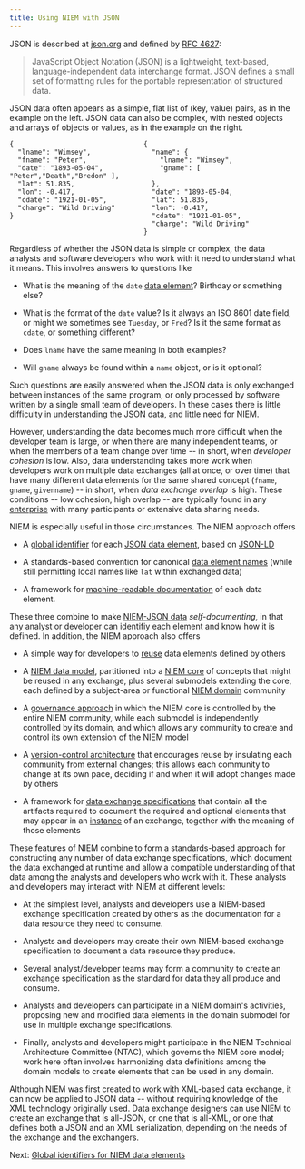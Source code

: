 ```yaml
---
title: Using NIEM with JSON
---
```


JSON is described at [json.org](http://json.org) and defined by [RFC
4627](http://www.ietf.org/rfc/rfc4627.txt):

> JavaScript Object Notation (JSON) is a lightweight, text-based,
language-independent data interchange format.  JSON defines a small set of
formatting rules for the portable representation of structured data.

JSON data often appears as a simple, flat list of (key, value) pairs, as
in the example on the left.  JSON data can also be complex, with
nested objects and arrays of objects or values, as in the example on
the right.

```
{                                {
  "lname": "Wimsey",               "name": {
  "fname": "Peter",                  "lname": "Wimsey",
  "date": "1893-05-04",              "gname": [ "Peter","Death","Bredon" ],
  "lat": 51.835,                   },
  "lon": -0.417,                   "date": "1893-05-04,
  "cdate": "1921-01-05",           "lat": 51.835,
  "charge": "Wild Driving"         "lon": -0.417,
}                                  "cdate": "1921-01-05",
                                   "charge": "Wild Driving"
                                 }
```

Regardless of whether the JSON data is simple or complex, the data
analysts and software developers who work with it need to understand
what it means. This involves answers to questions like

* What is the meaning of the `date` [data element](tbd)? Birthday or
  something else?
  
* What is the format of the `date` value?  Is it always an ISO 8601
  date field, or might we sometimes see `Tuesday`, or `Fred`? Is it
  the same format as `cdate`, or something different?
  
* Does `lname` have the same meaning in both examples?

* Will `gname` always be found within a `name` object, or is it
  optional?

Such questions are easily answered when the JSON data is only
exchanged between instances of the same program, or only processed by
software written by a single small team of developers. In these cases
there is little difficulty in understanding the JSON data, and little
need for NIEM.

However, understanding the data becomes much more difficult when the
developer team is large, or when there are many independent teams, or
when the members of a team change over time -- in short, when
_developer cohesion_ is low. Also, data understanding takes more work
when developers work on multiple data exchanges (all at once, or over
time) that have many different data elements for the same shared
concept (`fname`, `gname`, `givenname`) -- in short, when _data
exchange overlap_ is high. These conditions -- low cohesion, high
overlap -- are typically found in any [enterprise](tbd) with many
participants or extensive data sharing needs.

NIEM is especially useful in those circumstances.  The NIEM approach
offers

* A [global identifier](tbd) for each [JSON data element](tbd), based
  on [JSON-LD](tbd)

* A standards-based convention for canonical [data element names](tbd)
  (while still permitting local names like `lat` within exchanged
  data)

* A framework for [machine-readable documentation](tbd) of each data
  element.

These three combine to make [NIEM-JSON data](tbd) _self-documenting_,
in that any analyst or developer can identifiy each element and know
how it is defined. In addition, the NIEM approach also offers

* A simple way for developers to [reuse](tbd) data elements defined
  by others

* A [NIEM data model](tbd), partitioned into a [NIEM core](tbd) of
  concepts that might be reused in any exchange, plus several
  submodels extending the core, each defined by a subject-area or
  functional [NIEM domain](tbd) community

* A [governance approach](tbd) in which the NIEM core is controlled by
  the entire NIEM community, while each submodel is independently
  controlled by its domain, and which allows any community to create
  and control its own extension of the NIEM model

* A [version-control architecture](tbd) that encourages reuse by
  insulating each community from external changes; this allows each
  community to change at its own pace, deciding if and when it will
  adopt changes made by others

* A framework for [data exchange specifications](tbd) that contain all
  the artifacts required to document the required and optional
  elements that may appear in an [instance](tbd) of an exchange,
  together with the meaning of those elements

These features of NIEM combine to form a standards-based approach for
constructing any number of data exchange specifications, which
document the data exchanged at runtime and allow a compatible
understanding of that data among the analysts and developers who work
with it. These analysts and developers may interact with NIEM at
different levels:

* At the simplest level, analysts and developers use a NIEM-based
  exchange specification created by others as the documentation for a
  data resource they need to consume.

* Analysts and developers may create their own NIEM-based exchange
  specification to document a data resource they produce.

* Several analyst/developer teams may form a community to create an
  exchange specification as the standard for data they all produce and
  consume.

* Analysts and developers can participate in a NIEM domain's
  activities, proposing new and modified data elements in the domain
  submodel for use in multiple exchange specifications.

* Finally, analysts and developers might participate in the NIEM
  Technical Architecture Committee (NTAC), which governs the NIEM core
  model; work here often involves harmonizing data definitions among
  the domain models to create elements that can be used in any domain.

Although NIEM was first created to work with XML-based data exchange,
it can now be applied to JSON data -- without requiring knowledge of
the XML technology originally used. Data exchange designers can use
NIEM to create an exchange that is all-JSON, or one that is all-XML,
or one that defines both a JSON and an XML serialization, depending on
the needs of the exchange and the exchangers.

Next: [Global identifiers for NIEM data elements](tbd)
